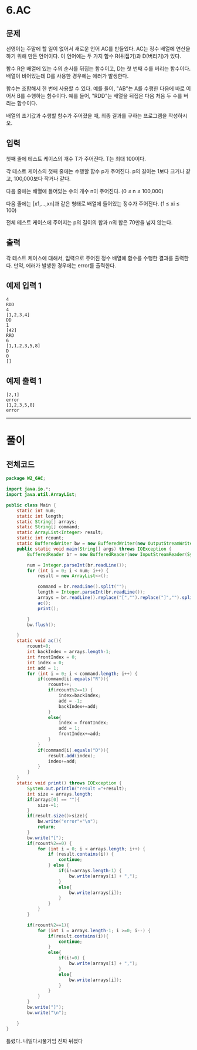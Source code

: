 # 6.AC

## 문제

선영이는 주말에 할 일이 없어서 새로운 언어 AC를 만들었다. AC는 정수 배열에 연산을 하기 위해 만든 언어이다. 이 언어에는 두 가지 함수 R(뒤집기)과 D(버리기)가 있다.

함수 R은 배열에 있는 수의 순서를 뒤집는 함수이고, D는 첫 번째 수를 버리는 함수이다. 배열이 비어있는데 D를 사용한 경우에는 에러가 발생한다.

함수는 조합해서 한 번에 사용할 수 있다. 예를 들어, "AB"는 A를 수행한 다음에 바로 이어서 B를 수행하는 함수이다. 예를 들어, "RDD"는 배열을 뒤집은 다음 처음 두 수를 버리는 함수이다.

배열의 초기값과 수행할 함수가 주어졌을 때, 최종 결과를 구하는 프로그램을 작성하시오.

## 입력

첫째 줄에 테스트 케이스의 개수 T가 주어진다. T는 최대 100이다.

각 테스트 케이스의 첫째 줄에는 수행할 함수 p가 주어진다. p의 길이는 1보다 크거나 같고, 100,000보다 작거나 같다.

다음 줄에는 배열에 들어있는 수의 개수 n이 주어진다. (0 ≤ n ≤ 100,000)

다음 줄에는 [x1,...,xn]과 같은 형태로 배열에 들어있는 정수가 주어진다. (1 ≤ xi ≤ 100)

전체 테스트 케이스에 주어지는 p의 길이의 합과 n의 합은 70만을 넘지 않는다.

## 출력

각 테스트 케이스에 대해서, 입력으로 주어진 정수 배열에 함수를 수행한 결과를 출력한다. 만약, 에러가 발생한 경우에는 error를 출력한다.

## 예제 입력 1

```
4
RDD
4
[1,2,3,4]
DD
1
[42]
RRD
6
[1,1,2,3,5,8]
D
0
[]

```

## 예제 출력 1

```
[2,1]
error
[1,2,3,5,8]
error
```

---

# 풀이

## 전체코드

```java
package W2_6AC;

import java.io.*;
import java.util.ArrayList;

public class Main {
    static int num;
    static int length;
    static String[] arrays;
    static String[] command;
    static ArrayList<Integer> result;
    static int rcount;
    static BufferedWriter bw = new BufferedWriter(new OutputStreamWriter(System.out));
    public static void main(String[] args) throws IOException {
        BufferedReader br = new BufferedReader(new InputStreamReader(System.in));

        num = Integer.parseInt(br.readLine());
        for (int i = 0; i < num; i++) {
            result = new ArrayList<>();

            command = br.readLine().split("");
            length = Integer.parseInt(br.readLine());
            arrays = br.readLine().replace("[","").replace("]","").split(",");
            ac();
            print();

        }
        bw.flush();

    }
    static void ac(){
        rcount=0;
        int backIndex = arrays.length-1;
        int frontIndex = 0;
        int index = 0;
        int add = 1;
        for (int i = 0; i < command.length; i++) {
            if(command[i].equals("R")){
                rcount++;
                if(rcount%2==1) {
                    index=backIndex;
                    add = -1;
                    backIndex+=add;
                }
                else{
                    index = frontIndex;
                    add = 1;
                    frontIndex+=add;
                }
            }
            if(command[i].equals("D")){
                result.add(index);
                index+=add;
            }
        }
    }
    static void print() throws IOException {
        System.out.println("result ="+result);
        int size = arrays.length;
        if(arrays[0] == ""){
            size-=1;
        }
        if(result.size()>size){
            bw.write("error"+"\n");
            return;
        }
        bw.write("[");
        if(rcount%2==0) {
            for (int i = 0; i < arrays.length; i++) {
                if (result.contains(i)) {
                    continue;
                } else {
                    if(i!=arrays.length-1) {
                        bw.write(arrays[i] + ",");
                    }
                    else{
                        bw.write(arrays[i]);
                    }
                }
            }
        }

        if(rcount%2==1){
            for (int i = arrays.length-1; i >=0; i--) {
                if(result.contains(i)){
                    continue;
                }
                else{
                    if(i!=0) {
                        bw.write(arrays[i] + ",");
                    }
                    else{
                        bw.write(arrays[i]);
                    }
                }
            }
        }
        bw.write("]");
        bw.write("\n");

    }
}
```

틀렸다. 내일다시풀거임 진짜 뒤졌다